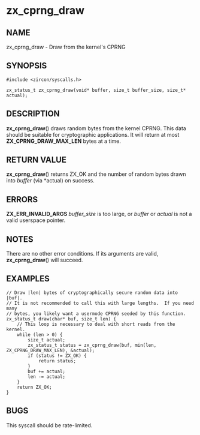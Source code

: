 # zx_cprng_draw

## NAME

zx_cprng_draw - Draw from the kernel's CPRNG

## SYNOPSIS

```
#include <zircon/syscalls.h>

zx_status_t zx_cprng_draw(void* buffer, size_t buffer_size, size_t* actual);
```

## DESCRIPTION

**zx_cprng_draw**() draws random bytes from the kernel CPRNG.  This data should be
suitable for cryptographic applications.  It will return at most
**ZX_CPRNG_DRAW_MAX_LEN** bytes at a time.

## RETURN VALUE

**zx_cprng_draw**() returns ZX_OK and the number of random bytes
drawn into *buffer* (via *actual) on success.

## ERRORS

**ZX_ERR_INVALID_ARGS** *buffer_size* is too large, or *buffer* or *actual* is
not a valid userspace pointer.

## NOTES

There are no other error conditions.  If its arguments are valid,
**zx_cprng_draw**() will succeed.

## EXAMPLES

```
// Draw |len| bytes of cryptographically secure random data into |buf|.
// It is not recommended to call this with large lengths.  If you need many
// bytes, you likely want a usermode CPRNG seeded by this function.
zx_status_t draw(char* buf, size_t len) {
    // This loop is necessary to deal with short reads from the kernel.
    while (len > 0) {
        size_t actual;
        zx_status_t status = zx_cprng_draw(buf, min(len, ZX_CPRNG_DRAW_MAX_LEN), &actual);
        if (status != ZX_OK) {
            return status;
        }
        buf += actual;
        len -= actual;
    }
    return ZX_OK;
}
```

## BUGS

This syscall should be rate-limited.

